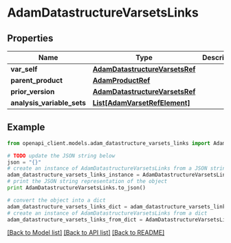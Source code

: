 # AdamDatastructureVarsetsLinks


## Properties
Name | Type | Description | Notes
------------ | ------------- | ------------- | -------------
**var_self** | [**AdamDatastructureVarsetsRef**](AdamDatastructureVarsetsRef.md) |  | [optional] 
**parent_product** | [**AdamProductRef**](AdamProductRef.md) |  | [optional] 
**prior_version** | [**AdamDatastructureVarsetsRef**](AdamDatastructureVarsetsRef.md) |  | [optional] 
**analysis_variable_sets** | [**List[AdamVarsetRefElement]**](AdamVarsetRefElement.md) |  | [optional] 

## Example

```python
from openapi_client.models.adam_datastructure_varsets_links import AdamDatastructureVarsetsLinks

# TODO update the JSON string below
json = "{}"
# create an instance of AdamDatastructureVarsetsLinks from a JSON string
adam_datastructure_varsets_links_instance = AdamDatastructureVarsetsLinks.from_json(json)
# print the JSON string representation of the object
print AdamDatastructureVarsetsLinks.to_json()

# convert the object into a dict
adam_datastructure_varsets_links_dict = adam_datastructure_varsets_links_instance.to_dict()
# create an instance of AdamDatastructureVarsetsLinks from a dict
adam_datastructure_varsets_links_from_dict = AdamDatastructureVarsetsLinks.from_dict(adam_datastructure_varsets_links_dict)
```
[[Back to Model list]](../README.md#documentation-for-models) [[Back to API list]](../README.md#documentation-for-api-endpoints) [[Back to README]](../README.md)


